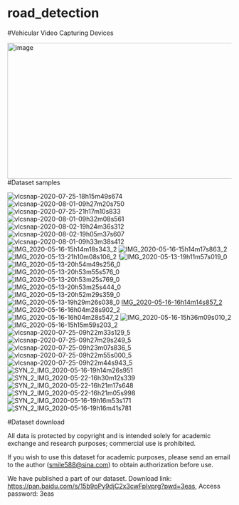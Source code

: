 # road_detection


#Vehicular Video Capturing Devices  

<img width="554" height="305" alt="image" src="https://github.com/user-attachments/assets/4c056210-c4f7-432b-bb12-ed2a54bce9cd" />
#Dataset samples

![vlcsnap-2020-07-25-18h15m49s674](https://github.com/user-attachments/assets/0b2022b3-9d9a-4c87-b863-a445548d5954)
![vlcsnap-2020-08-01-09h27m20s750](https://github.com/user-attachments/assets/fd02f7e8-e5f6-4fc4-af95-971221f04022)
![vlcsnap-2020-07-25-21h17m10s833](https://github.com/user-attachments/assets/dd222128-a312-40b6-a4df-4a6655a2dc0b)
![vlcsnap-2020-08-01-09h32m08s561](https://github.com/user-attachments/assets/abe88308-510a-4250-98dc-f6afe4a3dd1d)
![vlcsnap-2020-08-02-19h24m36s312](https://github.com/user-attachments/assets/fd9819bd-21e9-4613-b4b2-336baef47432)
![vlcsnap-2020-08-02-19h05m37s607](https://github.com/user-attachments/assets/7825bb19-40b5-4096-abee-e5b624628d21)
![vlcsnap-2020-08-01-09h33m38s412](https://github.com/user-attachments/assets/588315fd-5979-4a9c-87dd-80c3b03f2d6e)
![IMG_2020-05-16-15h14m18s343_2](https://github.com/user-attachments/assets/f515cb9c-a254-4772-971a-3ed841fca6bc)
![IMG_2020-05-16-15h14m17s863_2](https://github.com/user-attachments/assets/eaf0f976-ae27-42ac-817c-4e335ca63c26)
![IMG_2020-05-13-21h10m08s106_2](https://github.com/user-attachments/assets/72b8bb2d-6132-473f-bbf3-eaba708628db)
!![IMG_2020-05-13-19h11m57s019_0](https://github.com/user-attachments/assets/0c40dc5d-f3db-4cea-b05b-81b93ce26192)
![IMG_2020-05-13-20h54m49s256_0](https://github.com/user-attachments/assets/2c66e4f6-a1a7-4a4b-839c-292113a6b026)
![IMG_2020-05-13-20h53m55s576_0](https://github.com/user-attachments/assets/8176bbed-b2ac-4140-9d35-8113b88dd293)
![IMG_2020-05-13-20h53m25s769_0](https://github.com/user-attachments/assets/958e54d2-2c37-4782-9be9-fbcbe52d4440)
![IMG_2020-05-13-20h53m25s444_0](https://github.com/user-attachments/assets/7fba1e30-a2d1-4953-a76d-1bd0cd277517)
![IMG_2020-05-13-20h52m29s359_0](https://github.com/user-attachments/assets/0cd10870-d01e-415c-a44f-eaa11ee876ca)
![IMG_2020-05-13-19h29m26s038_0](https://github.com/user-attachments/assets/c68bb65e-5ff7-44c3-b855-6137474b5d48)
[IMG_2020-05-16-16h14m14s857_2](https://github.com/user-attachments/assets/18928789-2c4e-4320-bfe2-946dbaf32041)
![IMG_2020-05-16-16h04m28s902_2](https://github.com/user-attachments/assets/1dcbd327-3a8d-4e7a-ae3d-f9008899f0a6)
![IMG_2020-05-16-16h04m28s547_2](https://github.com/user-attachments/assets/dea601eb-6d7d-4301-b225-96422cc35267)
![IMG_2020-05-16-15h36m09s010_2](https://github.com/user-attachments/assets/9541a82c-e293-4dc8-8708-6c44718543b3)
![IMG_2020-05-16-15h15m59s203_2](https://github.com/user-attachments/assets/39eb3349-0a9b-46e7-9dc4-86ab9e145515)
![vlcsnap-2020-07-25-09h22m33s129_5](https://github.com/user-attachments/assets/535aa8d7-0216-45d5-ac72-c5581a9f402b)
![vlcsnap-2020-07-25-09h27m29s249_5](https://github.com/user-attachments/assets/ef77c7e7-f9b6-4bde-8d45-7de67304e3ac)
![vlcsnap-2020-07-25-09h23m07s836_5](https://github.com/user-attachments/assets/0558b25b-05ec-41d7-995f-409ffa71487c)
![vlcsnap-2020-07-25-09h22m55s000_5](https://github.com/user-attachments/assets/bffc0db6-5a52-447b-98b8-20961f7c5cc9)
![vlcsnap-2020-07-25-09h22m44s943_5](https://github.com/user-attachments/assets/26ee74c1-36f4-45e9-8602-3410ec2039e4)
![SYN_2_IMG_2020-05-16-19h14m26s951](https://github.com/user-attachments/assets/6b03abd0-c653-4b98-b42e-c262effd5365)
![SYN_2_IMG_2020-05-22-16h30m12s339](https://github.com/user-attachments/assets/311c27c3-1488-4c37-aad6-0de9127cf7ce)
![SYN_2_IMG_2020-05-22-16h21m17s648](https://github.com/user-attachments/assets/735aae56-a1d1-4529-9f85-8b7a574860bd)
![SYN_2_IMG_2020-05-22-16h21m05s998](https://github.com/user-attachments/assets/26a15333-39d2-451c-877b-671688aaa5db)
![SYN_2_IMG_2020-05-16-19h16m53s171](https://github.com/user-attachments/assets/a66b8fb1-6c19-4321-8780-c668514ecaa8)
![SYN_2_IMG_2020-05-16-19h16m41s781](https://github.com/user-attachments/assets/8e4c79a1-33b6-4f22-8ef9-90cce0929584)

#Dataset  download

All data is protected by copyright and is intended solely for academic exchange and research purposes; commercial use is prohibited.   

If you wish to use this dataset for academic purposes, please send an email to the author (smile588@sina.com) to obtain authorization before use.  


We have published a part of our dataset. Download link: https://pan.baidu.com/s/15b9pPy9djC2x3cwFpIvprg?pwd=3eas, Access password: 3eas 

